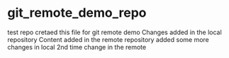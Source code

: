 # git_remote_demo_repo
test repo
cretaed this file for git remote demo
Changes added in the local repository
Content added in the remote repository 
added some more changes in local
2nd time change in the remote
